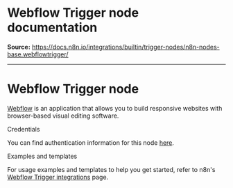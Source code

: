 # Webflow Trigger node documentation

**Source:** https://docs.n8n.io/integrations/builtin/trigger-nodes/n8n-nodes-base.webflowtrigger/

---

# Webflow Trigger node

[Webflow](https://webflow.com) is an application that allows you to build responsive websites with browser-based visual editing software.

Credentials

You can find authentication information for this node [here](../../credentials/webflow/).

Examples and templates

For usage examples and templates to help you get started, refer to n8n's [Webflow Trigger integrations](https://n8n.io/integrations/webflow-trigger/) page.
